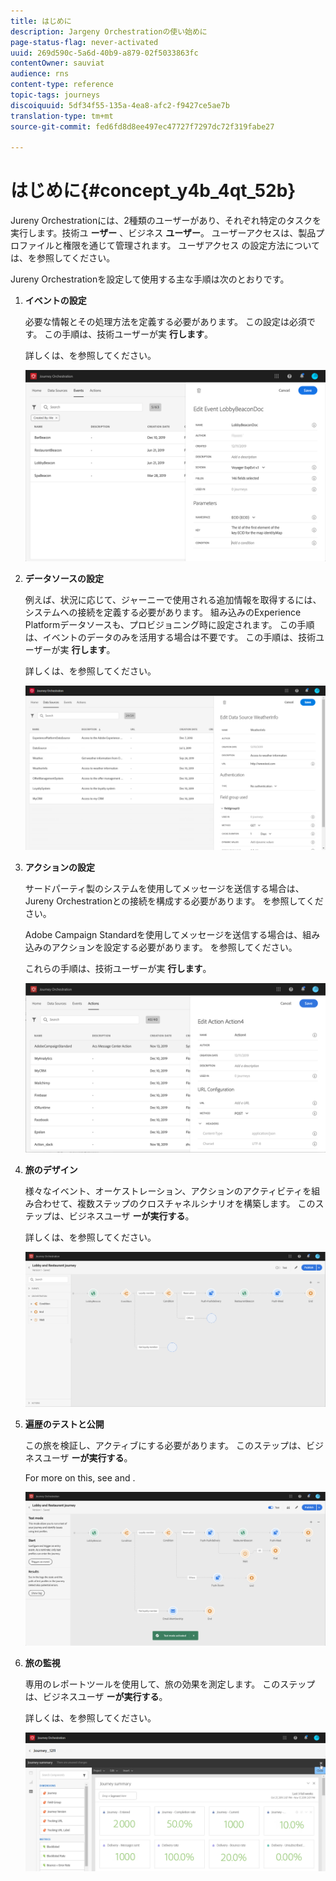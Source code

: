 ```yaml
---
title: はじめに
description: Jargeny Orchestrationの使い始めに
page-status-flag: never-activated
uuid: 269d590c-5a6d-40b9-a879-02f5033863fc
contentOwner: sauviat
audience: rns
content-type: reference
topic-tags: journeys
discoiquuid: 5df34f55-135a-4ea8-afc2-f9427ce5ae7b
translation-type: tm+mt
source-git-commit: fed6fd8d8ee497ec47727f7297dc72f319fabe27

---
```



# はじめに{#concept_y4b_4qt_52b}

Jureny Orchestrationには、2種類のユーザーがあり、それぞれ特定のタスクを実行します。技術ユ **ーザー** 、ビジネス **ユーザー**。 ユーザーアクセスは、製品プロファイルと権限を通じて管理されます。 ユーザアクセス [](../about/access-management.md) の設定方法については、を参照してください。

Jureny Orchestrationを設定して使用する主な手順は次のとおりです。

1. **イベントの設定**

   必要な情報とその処理方法を定義する必要があります。 この設定は必須です。 この手順は、技術ユーザーが実 **行します**。

   詳しくは、[](../event/about-events.md)を参照してください。

   ![](../assets/journey7.png)

1. **データソースの設定**

   例えば、状況に応じて、ジャーニーで使用される追加情報を取得するには、システムへの接続を定義する必要があります。 組み込みのExperience Platformデータソースも、プロビジョニング時に設定されます。 この手順は、イベントのデータのみを活用する場合は不要です。 この手順は、技術ユーザーが実 **行します**。

   詳しくは、[](../datasource/about-data-sources.md)を参照してください。

   ![](../assets/journey22.png)

1. **アクションの設定**

   サードパーティ製のシステムを使用してメッセージを送信する場合は、Jureny Orchestrationとの接続を構成する必要があります。 [](../action/about-custom-action-configuration.md)を参照してください。

   Adobe Campaign Standardを使用してメッセージを送信する場合は、組み込みのアクションを設定する必要があります。 [](../action/working-with-adobe-campaign.md)を参照してください。

   これらの手順は、技術ユーザーが実 **行します**。

   ![](../assets/custom2.png)

1. **旅のデザイン**

   様々なイベント、オーケストレーション、アクションのアクティビティを組み合わせて、複数ステップのクロスチャネルシナリオを構築します。 このステップは、ビジネスユーザ **ーが実行する**。

   詳しくは、[](../building-journeys/journey.md)を参照してください。

   ![](../assets/journeyuc2_24.png)

1. **遍歴のテストと公開**

   この旅を検証し、アクティブにする必要があります。 このステップは、ビジネスユーザ **ーが実行する**。

   For more on this, see [](../building-journeys/testing-the-journey.md) and [](../building-journeys/publishing-the-journey.md).

   ![](../assets/journeyuc2_32bis.png)

1. **旅の監視**

   専用のレポートツールを使用して、旅の効果を測定します。 このステップは、ビジネスユーザ **ーが実行する**。

   詳しくは、[](../reporting/about-journey-reports.md)を参照してください。

   ![](../assets/dynamic_report_journey_12.png)

